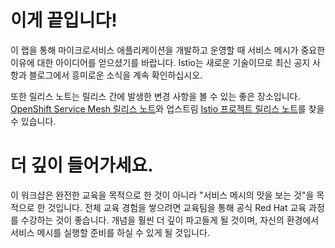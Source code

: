 # 이게 끝입니다!
이 랩을 통해 마이크로서비스 애플리케이션을 개발하고 운영할 때 서비스 메시가 중요한 이유에 대한 아이디어를 얻으셨기를 바랍니다. Istio는 새로운 기술이므로 최신 공지 사항과 블로그에서 흥미로운 소식을 계속 확인하십시오.

또한 릴리스 노트는 릴리스 간에 발생한 변경 사항을 볼 수 있는 좋은 장소입니다. [OpenShift Service Mesh 릴리스 노트][1]와 업스트림 [Istio 프로젝트 릴리스 노트][2]를 찾을 수 있습니다.

# 더 깊이 들어가세요.
이 워크샵은 완전한 교육을 목적으로 한 것이 아니라 "서비스 메시의 맛을 보는 것"을 목적으로 한 것입니다. 전체 교육 경험을 쌓으려면 교육팀을 통해 공식 Red Hat 교육 과정를 수강하는 것이 좋습니다. 개념을 훨씬 더 깊이 파고들게 될 것이며, 자신의 환경에서 서비스 메시를 실행할 준비를 하실 수 있게 될 것입니다.

[1]: https://docs.openshift.com/container-platform/latest/service_mesh/servicemesh-release-notes.html
[2]: https://istio.io/news/releases/
